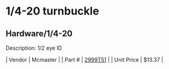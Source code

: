 # 1/4-20 turnbuckle
## Hardware/1/4-20
Description: 	1/2 eye ID 

| Vendor | Mcmaster | 
| Part # | [2999T51](http://www.mcmaster.com/) | 
| Unit Price | $13.37 | 
